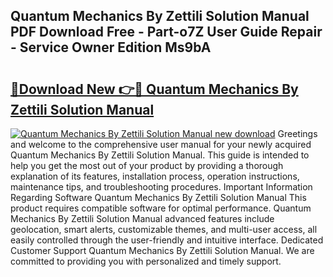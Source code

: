 ## Quantum Mechanics By Zettili Solution Manual PDF Download Free - Part-o7Z User Guide Repair - Service Owner Edition Ms9bA

# <h2><a href="http://bc93814.oget.top/?id=Quantum+Mechanics+By+Zettili+Solution+Manual">🔗Download New 👉🔴 Quantum Mechanics By Zettili Solution Manual</a></h2>

[![Quantum Mechanics By Zettili Solution Manual new download](https://i.imgur.com/5g1atiW.png)](http://bc93814.oget.top/?id=Quantum+Mechanics+By+Zettili+Solution+Manual)
Greetings and welcome to the comprehensive user manual for your newly acquired Quantum Mechanics By Zettili Solution Manual. This guide is intended to help you get the most out of your product by providing a thorough explanation of its features, installation process, operation instructions, maintenance tips, and troubleshooting procedures. Important Information Regarding Software Quantum Mechanics By Zettili Solution Manual This product requires compatible software for optimal performance. Quantum Mechanics By Zettili Solution Manual advanced features include geolocation, smart alerts, customizable themes, and multi-user access, all easily controlled through the user-friendly and intuitive interface. Dedicated Customer Support Quantum Mechanics By Zettili Solution Manual. We are committed to providing you with personalized and timely support.

